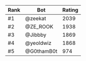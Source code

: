 Rank|Bot|Rating
---|---|---
#1|@zeekat|2039
#2|@ZE_ROOK|1938
#3|@Jibbby|1869
#4|@yeoldwiz|1868
#5|@G0thamB0t|974
